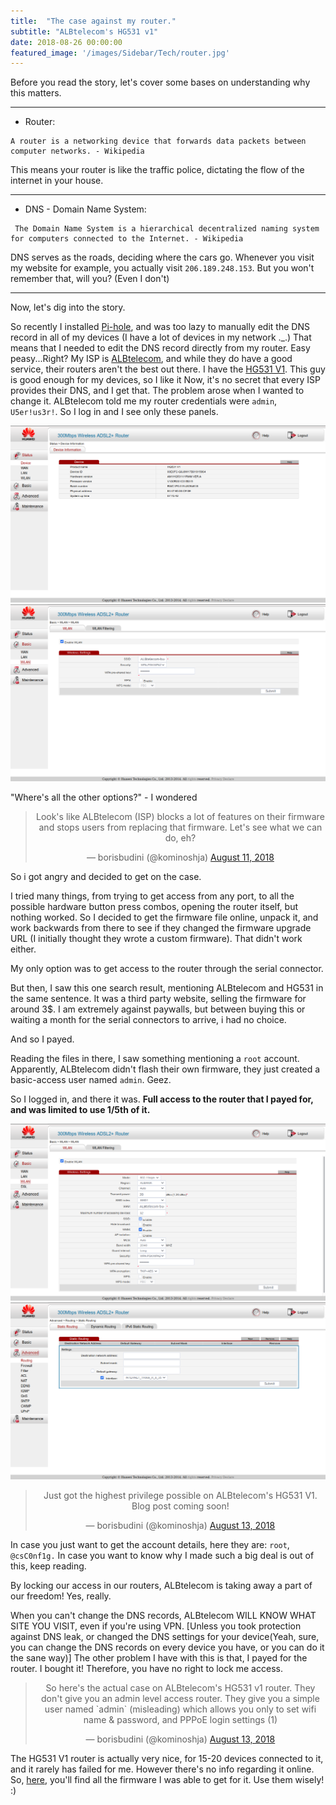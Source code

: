 ```yaml
---
title:  "The case against my router."
subtitle: "ALBtelecom's HG531 v1"
date: 2018-08-26 00:00:00
featured_image: '/images/Sidebar/Tech/router.jpg'
---
```


Before you read the story, let's cover some bases on understanding why this matters.

------

 - Router:

```
A router is a networking device that forwards data packets between computer networks. - Wikipedia
```

This means your router is like the traffic police, dictating the flow of the internet in your house.

------

 - DNS - Domain Name System:

```
 The Domain Name System is a hierarchical decentralized naming system for computers connected to the Internet. - Wikipedia
```

DNS serves as the roads, deciding where the cars go. Whenever you visit my website for example, you actually visit  `206.189.248.153`. But you won't remember that, will you? (Even I don't)

------

Now, let's dig into the story.

So recently I installed [Pi-hole](https://pi-hole.net/), and was too lazy to manually edit the DNS record in all of my devices (I have a lot of devices in my network ._.)
That means that I needed to edit the DNS record directly from my router.
Easy peasy...Right? 
My ISP is [ALBtelecom](https://www.albtelecom.al), and while they do have a good service, their routers aren't the best out there. I have the [HG531 V1](https://consumer.huawei.com/eg-en/support/smart-home/hg531-v1-10/). This guy is good enough for my devices, so I like it
Now, it's no secret that every ISP provides their DNS, and I get that.
The problem arose when I wanted to change it.
ALBtelecom told me my router credentials were `admin`, `U5er!us3r!`.
So I log in and I see only these panels.

<div class="gallery" data-columns="2">
	<img src="/images/Tech/router/admin1.png">
	<img src="/images/Tech/router/admin2.png">
</div>

"Where's all the other options?" - I wondered
<center><blockquote class="twitter-tweet" data-lang="en"><p lang="en" dir="ltr">Look&#39;s like ALBtelecom (ISP) blocks a lot of features on their firmware and stops users from replacing that firmware. Let&#39;s see what we can do, eh?</p>&mdash; borisbudini (@kominoshja) <a href="https://twitter.com/kominoshja/status/1028427917792096257?ref_src=twsrc%5Etfw">August 11, 2018</a></blockquote>
<script async src="https://platform.twitter.com/widgets.js" charset="utf-8"></script></center>
So i got angry and decided to get on the case.

I tried many things, from trying to get access from any port, to all the possible hardware button press combos, opening the router itself, but nothing worked. So I decided to get the firmware file online, unpack it, and work backwards from there to see if they changed the firmware upgrade URL (I initially thought they wrote a custom firmware). That didn't work either.

My only option was to get access to the router through the serial connector.

But then, I saw this one search result, mentioning ALBtelecom and HG531 in the same sentence.
It was a third party website, selling the firmware for around 3$. I am extremely against paywalls, but between buying this or waiting a month for the serial connectors to arrive, i had no choice.

And so I payed.

Reading the files in there, I saw something mentioning a `root` account.  Apparently, ALBtelecom didn't flash their own firmware, they just created a basic-access user named `admin`. Geez.

So I logged in, and there it was. **Full access to the router that I payed for, and was limited to use 1/5th of it.**

<div class="gallery" data-columns="2">
	<img src="/images/Tech/router/root1.png">
	<img src="/images/Tech/router/root2.png">
</div>

<center><blockquote class="twitter-tweet" data-lang="en"><p lang="en" dir="ltr">Just got the highest privilege possible on ALBtelecom&#39;s HG531 V1. Blog post coming soon!</p>&mdash; borisbudini (@kominoshja) <a href="https://twitter.com/kominoshja/status/1028949947251609600?ref_src=twsrc%5Etfw">August 13, 2018</a></blockquote>
<script async src="https://platform.twitter.com/widgets.js" charset="utf-8"></script></center>

In case you just want to get the account details, here they are: `root`, `@csC0nf1g.`
In case you want to know why I made such a big deal is out of this, keep reading.

By locking our access in our routers, ALBtelecom is taking away a part of our freedom!
Yes, really.

When you can't change the DNS records, ALBtelecom WILL KNOW WHAT SITE YOU VISIT, even if you're using VPN. [Unless you took protection against DNS leak, or changed the DNS settings for your device(Yeah, sure, you can change the DNS records on every device you have, or you can do it the sane way)]
The other problem I have with this  is that, I payed for the router. I bought it! Therefore, you have no right to lock me access.

<center><blockquote class="twitter-tweet" data-lang="en"><p lang="en" dir="ltr">So here&#39;s the actual case on ALBtelecom&#39;s HG531 v1 router. They don&#39;t give you an admin level access router. They give you a simple user named `admin` (misleading) which allows you only to set wifi name &amp; password, and PPPoE login settings (1)</p>&mdash; borisbudini (@kominoshja) <a href="https://twitter.com/kominoshja/status/1029015232801398784?ref_src=twsrc%5Etfw">August 13, 2018</a></blockquote>
<script async src="https://platform.twitter.com/widgets.js" charset="utf-8"></script></center>


The HG531 V1 router is actually very nice, for 15-20 devices connected to it, and it rarely has failed for me. However there's no info regarding it online. 
So, [here](https://github.com/kominoshja/budini.xyz/tree/master/assets/hg531-fimwares), you'll find all the firmware I was able to get for it. Use them wisely! :)

